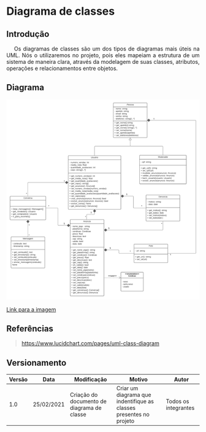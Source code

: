 # Diagrama de classes

## Introdução

<p style="text-indent: 20px; text-align: justify">
Os diagramas de classes são um dos tipos de diagramas mais úteis na UML. Nós o utilizaremos no projeto, pois eles mapeiam a estrutura de um sistema de maneira clara, através da modelagem de suas classes, atributos, operações e relacionamentos entre objetos.
</p>

## Diagrama

![Diagrama de classes](../../assets/diagrama_classes/Diagrama_de_classes.png)

<a href="https://drive.google.com/file/d/1Eo1pcQ4aFlpviyRvsF1M0vWQN2ekdF6b/view?usp=sharing" target="_blank" rel="noopener noreferrer">Link para a imagem</a>

## Referências

> https://www.lucidchart.com/pages/uml-class-diagram

## Versionamento

| Versão | Data       | Modificação                                | Motivo                                                             | Autor                |
| ------ | ---------- | ------------------------------------------ | ------------------------------------------------------------------ | -------------------- |
| 1.0    | 25/02/2021 | Criação do documento de diagrama de classe | Criar um diagrama que indentifique as classes presentes no projeto | Todos os integrantes |
